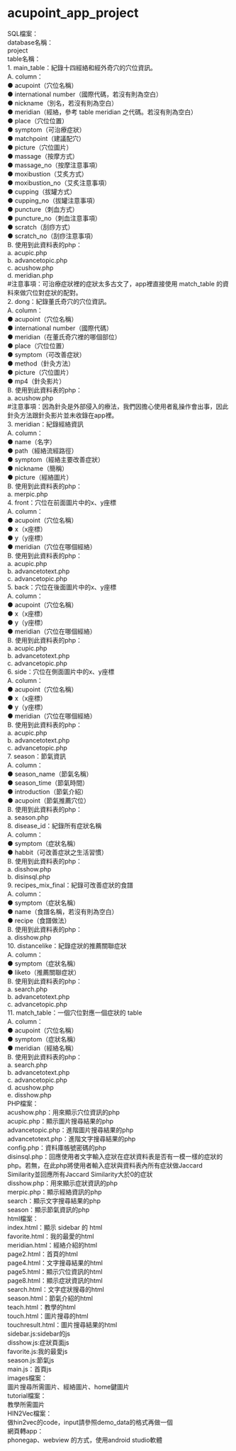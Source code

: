 # acupoint_app_project
SQL檔案：  
database名稱：  
project  
table名稱：  
	1. main_table：紀錄十四經絡和經外奇穴的穴位資訊。  
		A. column：  
		● acupoint（穴位名稱）  
		● international number（國際代碼，若沒有則為空白）  
		● nickname（別名，若沒有則為空白）  
		● meridian（經絡，參考 table meridian 之代碼。若沒有則為空白）  
		● place（穴位位置）  
		● symptom（可治療症狀）  
		● matchpoint（建議配穴）  
		● picture（穴位圖片）  
		● massage（按摩方式）  
		● massage_no（按摩注意事項）  
		● moxibustion（艾炙方式）  
		● moxibustion_no（艾炙注意事項）  
		● cupping（拔罐方式）  
		● cupping_no（拔罐注意事項）  
		● puncture（刺血方式）  
		● puncture_no（刺血注意事項）  
		● scratch（刮痧方式）  
		● scratch_no（刮痧注意事項）  
		B. 使用到此資料表的php：  
		a. acupic.php  
		b. advancetopic.php  
		c. acushow.php  
		d. meridian.php  
		#注意事項：可治療症狀裡的症狀太多古文了，app裡直接使用 match_table 的資料來做穴位對症狀的配對。  
	2. dong：紀錄董氏奇穴的穴位資訊。  
		A. column：  
		● acupoint（穴位名稱）  
		● international number（國際代碼）  
		● meridian（在董氏奇穴裡的哪個部位）  
		● place（穴位位置）  
		● symptom（可改善症狀）  
		● method（針灸方法）  
		● picture（穴位圖片）  
		● mp4（針灸影片）  
		B. 使用到此資料表的php：  
		a. acushow.php  
		#注意事項：因為針灸是外部侵入的療法，我們因擔心使用者亂操作會出事，因此針灸方法跟針灸影片並未收錄在app裡。  
	3. meridian：紀錄經絡資訊  
		A. column：  
		● name（名字）  
		● path（經絡流經路徑）  
		● symptom（經絡主要改善症狀）  
		● nickname（簡稱）  
		● picture（經絡圖片）  
		B. 使用到此資料表的php：  
		a. merpic.php  
	4. front：穴位在前面圖片中的x、y座標  
		A. column：  
		● acupoint（穴位名稱）  
		● x（x座標）  
		● y（y座標）  
		● meridian（穴位在哪個經絡）  
		B. 使用到此資料表的php：  
		a. acupic.php  
		b. advancetotext.php   
		c. advancetopic.php  
	5. back：穴位在後面圖片中的x、y座標  
		A. column：  
		● acupoint（穴位名稱）  
		● x（x座標）  
		● y（y座標）  
		● meridian（穴位在哪個經絡）  
		B. 使用到此資料表的php：  
		a. acupic.php  
		b. advancetotext.php  
		c. advancetopic.php  
	6. side：穴位在側面圖片中的x、y座標  
		A. column：  
		● acupoint（穴位名稱）  
		● x（x座標）  
		● y（y座標）  
		● meridian（穴位在哪個經絡）  
		B. 使用到此資料表的php：  
		a. acupic.php  
		b. advancetotext.php  
		c. advancetopic.php  
	7. season：節氣資訊  
		A. column：  
		● season_name（節氣名稱）  
		● season_time（節氣時間）  
		● introduction（節氣介紹）  
		● acupoint（節氣推薦穴位）  
		B. 使用到此資料表的php：  
		a. season.php  
	8. disease_id：紀錄所有症狀名稱  
		A. column：  
		● symptom（症狀名稱）  
		● habbit（可改善症狀之生活習慣）  
		B. 使用到此資料表的php：  
		a. disshow.php  
		b. disinsql.php  
	9. recipes_mix_final：紀錄可改善症狀的食譜  
		A. column：  
		● symptom（症狀名稱）  
		● name（食譜名稱，若沒有則為空白）  
		● recipe（食譜做法）  
		B. 使用到此資料表的php：  
		a. disshow.php  
	10. distancelike：紀錄症狀的推薦關聯症狀  
		A. column：  
		● symptom（症狀名稱）  
		● liketo（推薦關聯症狀）  
		B. 使用到此資料表的php：  
		a. search.php  
		b. advancetotext.php  
		c. advancetopic.php  
	11. match_table：一個穴位對應一個症狀的 table  
		A. column：  
		● acupoint（穴位名稱）  
		● symptom（症狀名稱）  
		● meridian（經絡名稱）  
	B. 使用到此資料表的php：  
		a. search.php  
		b. advancetotext.php  
		c. advancetopic.php  
		d. acushow.php  
		e. disshow.php  
PHP檔案：  
	acushow.php：用來顯示穴位資訊的php  
	acupic.php：顯示圖片搜尋結果的php  
	advancetopic.php：進階圖片搜尋結果的php  
	advancetotext.php：進階文字搜尋結果的php  
	config.php：資料庫帳號密碼的php  
	disinsql.php：回應使用者文字輸入症狀在症狀資料表是否有一模一樣的症狀的php。若無，在此php將使用者輸入症狀與資料表內所有症狀做Jaccard Similarity並回應所有Jaccard Similarity大於0的症狀  
	disshow.php：用來顯示症狀資訊的php  
	merpic.php：顯示經絡資訊的php  
	search：顯示文字搜尋結果的php  
	season：顯示節氣資訊的php  
html檔案：  
	index.html：顯示 sidebar 的 html  
	favorite.html：我的最愛的html  
	meridian.html：經絡介紹的html  
	page2.html：首頁的html  
	page4.html：文字搜尋結果的html  
	page5.html：顯示穴位資訊的html  
	page8.html：顯示症狀資訊的html  
	search.html：文字症狀搜尋的html  
	season.html：節氣介紹的html  
	teach.html：教學的html  
	touch.html：圖片搜尋的html  
	touchresult.html：圖片搜尋結果的html  
	sidebar.js:sidebar的js  
	disshow.js:症狀頁面js  
	favorite.js:我的最愛js  
	season.js:節氣js  
	main.js：首頁js  
images檔案：  
	圖片搜尋所需圖片、經絡圖片、home鍵圖片  
tutorial檔案：  
	教學所需圖片  
HIN2Vec檔案：  
	做hin2vec的code，input請參照demo_data的格式再做一個  
網頁轉app：  
	phonegap、webview 的方式，使用android studio軟體  
	
